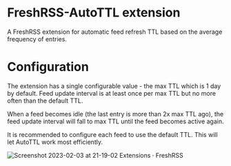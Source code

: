 # FreshRSS-AutoTTL extension

A FreshRSS extension for automatic feed refresh TTL based on the average frequency of entries.

# Configuration

The extension has a single configurable value - the max TTL which is 1 day by default.
Feed update interval is at least once per max TTL but no more often than the default TTL.

When a feed becomes idle (the last entry is more than 2x max TTL ago), the feed update interval will fall to max TTL
until the feed becomes active again.

It is recommended to configure each feed to use the default TTL. This will let AutoTTL work most efficiently.

![Screenshot 2023-02-03 at 21-19-02 Extensions · FreshRSS](https://user-images.githubusercontent.com/15255910/216688926-c3705989-d048-4ccd-b242-9edf5ec42686.png)

